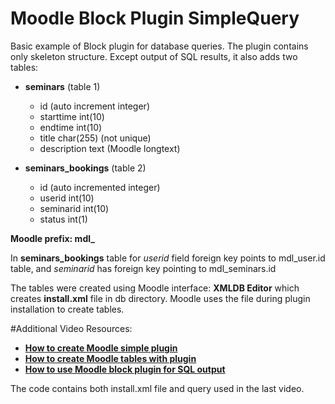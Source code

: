 # Moodle Block Plugin SimpleQuery

Basic example of Block plugin for database queries. The plugin contains only skeleton structure.
Except output of SQL results, it also adds two tables:

* **seminars** (table 1)
    * id (auto increment integer)
    * starttime int(10)
    * endtime int(10)
    * title char(255) (not unique)
    * description text (Moodle longtext)

* **seminars_bookings** (table 2)
    * id (auto incremented integer)
    * userid int(10)
    * seminarid int(10)
    * status int(1)
    
**Moodle prefix: mdl_**

In **seminars_bookings** table for _userid_ field foreign key points to mdl_user.id table, and _seminarid_ has foreign key pointing to mdl_seminars.id

The tables were created using Moodle interface: **XMLDB Editor** which creates **install.xml** file in db directory. Moodle uses the file during plugin installation to create tables.

#Additional Video Resources:
* [**How to create Moodle simple plugin**](https://www.lanzarote.dev/how-to-create-simple-block-plugin-in-moodle/ "How to create Moodle simple block plugin") 
* [**How to create Moodle tables with plugin**](https://www.lanzarote.dev/how-to-create-tables-in-moodle-with-xmldb-editor/ "How to create tables in Moodle using plugin" )
* [**How to use Moodle block plugin for SQL output**](https://www.lanzarote.dev/how-to-use-moodle-block-plugin-for-sql-output/ "How to use Moodle block plugin for SQL output")

The code contains both install.xml file and query used in the last video.



 
    

 